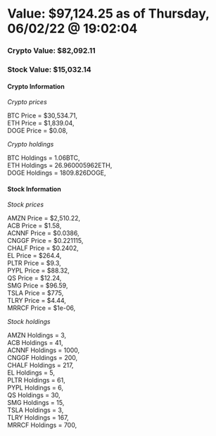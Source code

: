 # Value: $97,124.25 as of Thursday, 06/02/22 @ 19:02:04 

### Crypto Value: $82,092.11

### Stock Value: $15,032.14

#### Crypto Information 
*Crypto prices* 

BTC Price = $30,534.71,  
ETH Price = $1,839.04,  
DOGE Price = $0.08,  


*Crypto holdings* 

BTC Holdings = 1.06BTC,  
ETH Holdings = 26.960005962ETH,  
DOGE Holdings = 1809.826DOGE,  


#### Stock Information 

*Stock prices* 

AMZN Price = $2,510.22,  
ACB Price = $1.58,  
ACNNF Price = $0.0386,  
CNGGF Price = $0.221115,  
CHALF Price = $0.2402,  
EL Price = $264.4,  
PLTR Price = $9.3,  
PYPL Price = $88.32,  
QS Price = $12.24,  
SMG Price = $96.59,  
TSLA Price = $775,  
TLRY Price = $4.44,  
MRRCF Price = $1e-06,  


*Stock holdings* 

AMZN Holdings = 3,  
ACB Holdings = 41,  
ACNNF Holdings = 1000,  
CNGGF Holdings = 200,  
CHALF Holdings = 217,  
EL Holdings = 5,  
PLTR Holdings = 61,  
PYPL Holdings = 6,  
QS Holdings = 30,  
SMG Holdings = 15,  
TSLA Holdings = 3,  
TLRY Holdings = 167,  
MRRCF Holdings = 700,  


